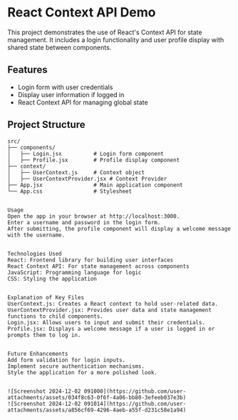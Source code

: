 # React Context API Demo

This project demonstrates the use of React's Context API for state management. It includes a login functionality and user profile display with shared state between components.

## Features

- Login form with user credentials
- Display user information if logged in
- React Context API for managing global state

## Project Structure

```plaintext
src/
├── components/
│   ├── Login.jsx          # Login form component
│   ├── Profile.jsx        # Profile display component
├── context/
│   ├── UserContext.js     # Context object
│   ├── UserContextProvider.jsx # Context Provider
├── App.jsx                # Main application component
└── App.css                # Stylesheet


Usage
Open the app in your browser at http://localhost:3000.
Enter a username and password in the login form.
After submitting, the profile component will display a welcome message with the username.


Technologies Used
React: Frontend library for building user interfaces
React Context API: For state management across components
JavaScript: Programming language for logic
CSS: Styling the application


Explanation of Key Files
UserContext.js: Creates a React context to hold user-related data.
UserContextProvider.jsx: Provides user data and state management functions to child components.
Login.jsx: Allows users to input and submit their credentials.
Profile.jsx: Displays a welcome message if a user is logged in or prompts them to log in.


Future Enhancements
Add form validation for login inputs.
Implement secure authentication mechanisms.
Style the application for a more polished look.


![Screenshot 2024-12-02 091000](https://github.com/user-attachments/assets/034f8c63-0f6f-4a06-bb80-3efeeb037e3b)
![Screenshot 2024-12-02 091014](https://github.com/user-attachments/assets/a856cf69-4296-4aeb-a55f-d231c58e1a94)

